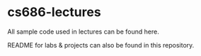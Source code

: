 # cs686-lectures

All sample code used in lectures can be found here.

README for labs & projects can also be found in this repository.


